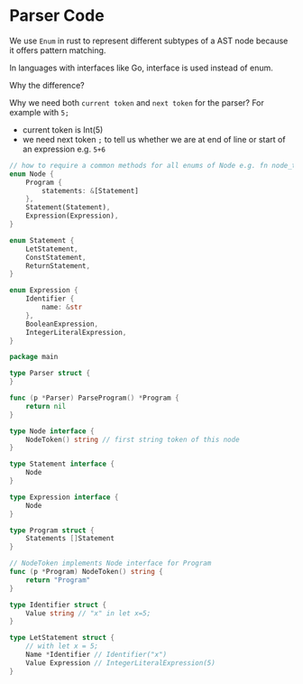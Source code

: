 # Parser Code

We use `Enum` in rust to represent different subtypes of a AST node because
it offers pattern matching.

In languages with interfaces like Go, interface is used instead of enum.

Why the difference?

Why we need both `current token` and `next token` for the parser? For example with `5;`
- current token is Int(5)
- we need next token `;` to tell us whether we are at end of line or start of an expression e.g. `5+6`

```rust
// how to require a common methods for all enums of Node e.g. fn node_token(&self) -> string
enum Node {
    Program {
        statements: &[Statement]
    },
    Statement(Statement),
    Expression(Expression),
}

enum Statement {
    LetStatement,
    ConstStatement,
    ReturnStatement,
}

enum Expression {
    Identifier {
        name: &str
    },
    BooleanExpression,
    IntegerLiteralExpression,
}
```

```go
package main

type Parser struct {
}

func (p *Parser) ParseProgram() *Program {
	return nil
}

type Node interface {
	NodeToken() string // first string token of this node
}

type Statement interface {
	Node
}

type Expression interface {
	Node
}

type Program struct {
	Statements []Statement
}

// NodeToken implements Node interface for Program
func (p *Program) NodeToken() string {
    return "Program"
}

type Identifier struct {
    Value string // "x" in let x=5;
}

type LetStatement struct {
	// with let x = 5;
	Name *Identifier // Identifier("x")
	Value Expression // IntegerLiteralExpression(5)
}
```
